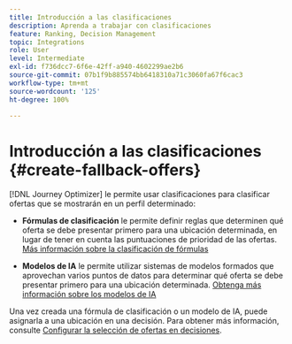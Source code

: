 ```yaml
---
title: Introducción a las clasificaciones
description: Aprenda a trabajar con clasificaciones
feature: Ranking, Decision Management
topic: Integrations
role: User
level: Intermediate
exl-id: f736dcc7-6f6e-42ff-a940-4602299ae2b6
source-git-commit: 07b1f9b885574bb6418310a71c3060fa67f6cac3
workflow-type: tm+mt
source-wordcount: '125'
ht-degree: 100%

---
```


# Introducción a las clasificaciones {#create-fallback-offers}

[!DNL Journey Optimizer] le permite usar clasificaciones para clasificar ofertas que se mostrarán en un perfil determinado:

* **Fórmulas de clasificación** le permite definir reglas que determinen qué oferta se debe presentar primero para una ubicación determinada, en lugar de tener en cuenta las puntuaciones de prioridad de las ofertas. [Más información sobre la clasificación de fórmulas](create-ranking-formulas.md)

* **Modelos de IA** le permite utilizar sistemas de modelos formados que aprovechan varios puntos de datos para determinar qué oferta se debe presentar primero para una ubicación determinada. [Obtenga más información sobre los modelos de IA](ai-models.md)

Una vez creada una fórmula de clasificación o un modelo de IA, puede asignarla a una ubicación en una decisión. Para obtener más información, consulte [Configurar la selección de ofertas en decisiones](../offer-activities/configure-offer-selection.md).
